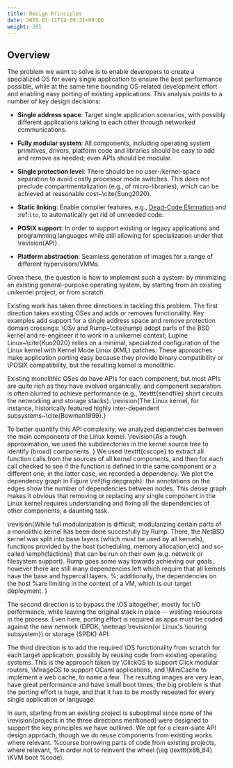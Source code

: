 ```yaml
---
title: Design Principles
date: 2020-01-11T14:09:21+09:00
weight: 201
---
```


## Overview

The problem we want to solve is to enable developers to create a specialized OS
for every single application to ensure the best performance possible, while at
the same time bounding OS-related development effort and enabling easy porting
of existing applications. This analysis points to a number of key design
decisions:


* **Single address space**: Target single application scenarios, with possibly
  different applications talking to each other through networked communications.

* **Fully modular system**: All components, including operating system
  primitives, drivers, platform code and libraries should be easy to add and
  remove as needed; even APIs should be modular.

* **Single protection level**: There should be no user-/kernel-space separation
  to avoid costly processor mode switches. This does not preclude
  compartmentalization (e.g., of micro-libraries), which can be achieved at
  reasonable cost~\cite{Sung2020}.

* **Static linking**: Enable compiler features, e.g., [Dead-Code Elimnation](#)
  and :ref:`lto`, to automatically get rid of unneeded code.

* **POSIX support**: In order to support existing or legacy
  applications and programming languages while still allowing for
  specialization under that \revision{API}.

* **Platform abstraction**: Seamless generation of images for
  a range of different hypervisors/VMMs.


Given these, the question is how to implement such a system: by minimizing an
existing general-purpose operating system, by starting from an existing
unikernel project, or from scratch.

Existing work has taken three directions in tackling this problem. The first
direction takes existing OSes and adds or removes functionality.  Key examples
add support for a single address space and remove protection domain crossings:
\OSv and Rump~\cite{rump} adopt parts of the BSD kernel and re-engineer it to
work in a unikernel context; Lupine Linux~\cite{Kuo2020} relies on a minimal,
specialized configuration of the Linux kernel with Kernel Mode Linux (KML)
patches. These approaches make application porting easy because they provide
binary compatibility or \POSIX compatibility, but the resulting kernel is
monolithic.



Existing monolithic OSes do have APIs for each component, but most
APIs are quite rich as they have evolved organically, and
component separation is often blurred to achieve performance (e.g.,
\texttt{sendfile} short circuits the networking and storage stacks).  \revision{The
Linux kernel, for instance, historically featured highly inter-dependent
subsystems~\cite{Bowman1999}.}

To better quantify this API complexity, we analyzed dependencies between the main
components of the Linux kernel.
\revision{As a rough approximation, we used the subdirectories in the kernel
source tree to identify (broad) components. }
We used \texttt{cscope} to extract all
function calls from the sources of all kernel components, and then for
each call checked to see if the function is defined in the same
component or a different one; in the latter case, we recorded a
dependency.  We plot the dependency graph in Figure
\ref{fig:depgraph}: the annotations on the edges show the number of dependencies
between nodes. This dense graph makes it obvious that
removing or replacing any single component in the Linux kernel requires understanding and fixing all
the dependencies of other components, a daunting task.

\revision{While full modularization is difficult, modularizing certain parts of a monolithic
  kernel has been done succesfully by Rump. There, the NetBSD kernel was
  split into base layers (which must be used by all kernels),
  functions provided by the host (scheduling, memory allocation,etc)
  and so-called \emph{factions} that can be run on their own (e.g.  network
  or filesystem support). Rump goes some way towards achieving our goals,
  however there are still many dependencies left which require that all kernels
  have the base and hypercall layers.
  %; additionally, the dependencies on the host
  %are limiting in the context of a VM, which is our target deployment.
}

The second direction is to bypass the \OS altogether, mostly
for I/O performance, while leaving the original stack in place --
wasting resources in the process. Even here, porting effort is required
 as apps must be coded against the new network (DPDK,
\netmap \revision{or Linux's \iouring subsystem}) or storage (SPDK) API.

The third direction is to add the required \OS functionality from scratch
for each target application, possibly by reusing code from existing
operating systems. This is the approach taken by \ClickOS to support
Click modular routers, \MirageOS to support OCaml applications, and
\MiniCache to implement a web cache, to name a few. The resulting
images are very lean, have great performance and have small boot
times; the big problem is that the porting effort is huge, and that
it has to be mostly repeated for every single application or language.


In sum, starting from an existing project is suboptimal since none
of the \revision{projects in the three directions mentioned}
were designed to support the key principles we have outlined. We opt
for a clean-slate API design approach, though we do reuse components
from existing works where relevant.
%course borrowing parts of code from existing projects, where relevant,
%in order not to reinvent the wheel (\eg \texttt{x86\_64} \KVM boot
%code).
